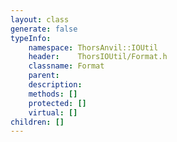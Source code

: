 ```yaml
---
layout: class
generate: false
typeInfo:
    namespace: ThorsAnvil::IOUtil
    header:    ThorsIOUtil/Format.h
    classname: Format
    parent:    
    description: 
    methods: []
    protected: []
    virtual: []
children: []
---
```

